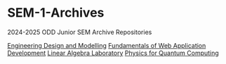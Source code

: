 # SEM-1-Archives
2024-2025 ODD Junior SEM Archive Repositories

[Engineering Design and Modelling](https://github.com/gokul2736/SEM-1-Archives/blob/main/Engineering%20Design%20and%20Modelling)
[Fundamentals of Web Application Development](https://github.com/gokul2736/SEM-1-Archives/blob/main/Fundamentals%20of%20Web%20Application%20Development)
[Linear Algebra Laboratory](https://github.com/gokul2736/SEM-1-Archives/blob/main/Linear%20Algebra%20Laboratory)
[Physics for Quantum Computing](https://github.com/gokul2736/SEM-1-Archives/blob/main/Physics%20for%20Quantum%20Computing)
